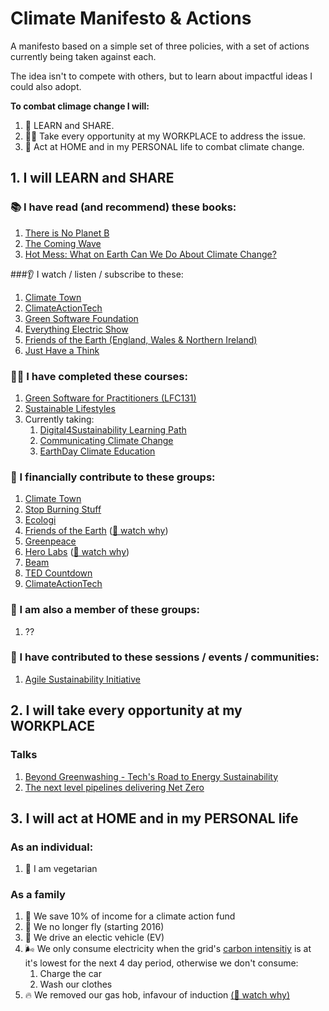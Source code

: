 # Climate Manifesto & Actions

A manifesto based on a simple set of three policies, with a set of actions currently being taken against each.

The idea isn't to compete with others, but to learn about impactful ideas I could also adopt.

**To combat climage change I will:**

1. 📖 LEARN and SHARE.
2. 🧑‍💻 Take every opportunity at my WORKPLACE to address the issue.
3. 🏡 Act at HOME and in my PERSONAL life to combat climate change.

## 1. I will LEARN and SHARE

### 📚 I have read (and recommend) these books:

  1. [There is No Planet B](https://theresnoplanetb.net)
  2. [The Coming Wave](https://www.the-coming-wave.com)
  3. [Hot Mess: What on Earth Can We Do About Climate Change?](https://www.headline.co.uk/titles/matt-winning/hot-mess/9781472276704/)

###👂 I watch / listen / subscribe to these:

  1. [Climate Town](https://www.youtube.com/@ClimateTown)
  2. [ClimateActionTech](https://www.youtube.com/@climateactiontech9467)
  3. [Green Software Foundation](https://www.youtube.com/@greensoftwarefoundation3662)
  4. [Everything Electric Show](https://www.youtube.com/@EverythingElectricShow)
  5. [Friends of the Earth (England, Wales & Northern Ireland)](https://www.youtube.com/@friends_earth)
  6. [Just Have a Think](https://www.youtube.com/@JustHaveaThink)

### 🧑‍🏫 I have completed these courses:

  1. [Green Software for Practitioners (LFC131)](https://training.linuxfoundation.org/training/green-software-for-practitioners-lfc131/)
  2. [Sustainable Lifestyles](https://www.unssc.org/courses/sustainable-lifestyles-0)
  3. Currently taking:
      1. [Digital4Sustainability Learning Path](https://www.unssc.org/courses/digital4sustainability-learning-path)
      2. [Communicating Climate Change](https://apolitical.co/microcourses/en/communicating-climate-change/)
      3. [EarthDay Climate Education](https://www.earthday.org/campaign/climate-environmental-literacy/)

### 💸 I financially contribute to these groups:
  1. [Climate Town](https://www.climatetownproductions.com)
  2. [Stop Burning Stuff](https://www.patreon.com/STOPBurningStuff)
  3. [Ecologi](https://ecologi.com/puddedodds)
  4. [Friends of the Earth](https://friendsoftheearth.uk) ([🎥 watch why](https://tedxlondon.com/topic/environment/why-we-must-protect-our-right-to-protest-miriam-turner-tedxlondon/))
  5. [Greenpeace](https://www.greenpeace.org.uk)
  6. [Hero Labs](https://herocircle.app) ([🎥 watch why](https://tedxlondon.com/topic/environment/why-citizens-need-to-fund-climate-activists-mauricio-porras-tedxlondon/))
  7. [Beam](https://beam.org)
  8. [TED Countdown](https://countdown.ted.com)
  9. [ClimateActionTech](https://climateaction.tech/)

### 💁 I am also a member of these groups:
  1. ??

### 🎤 I have contributed to these sessions / events / communities:
  1. [Agile Sustainability Initiative](https://www.agilealliance.org/resources/initiatives/agile-sustainability-initiative/)

## 2. I will take every opportunity at my WORKPLACE

### Talks

1. [Beyond Greenwashing - Tech's Road to Energy Sustainability](https://www.youtube.com/watch?v=Vihe3DN0eis)
2. [The next level pipelines delivering Net Zero](https://www.youtube.com/watch?v=TDVpfchyAW8)

## 3. I will act at HOME and in my PERSONAL life

### As an individual:

1. 🥕 I am vegetarian

### As a family

1. 💸 We save 10% of income for a climate action fund
2. 🛬 We no longer fly (starting 2016)
3. 🚗 We drive an electic vehicle (EV)
4. 🌬️ We only consume electricity when the grid's [carbon intensitiy](https://carbonintensity.org.uk) is at it's lowest for the next 4 day period, otherwise we don't consume:
    1. Charge the car
    2. Wash our clothes
5. 🔥 We removed our gas hob, infavour of induction [(🎥 watch why)](https://www.youtube.com/watch?v=hX2aZUav-54)


